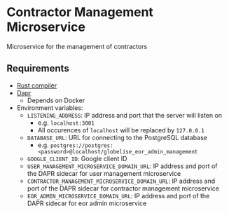 # Contractor Management Microservice

Microservice for the management of contractors

## Requirements

- [Rust compiler](https://www.rust-lang.org/tools/install)
- [Dapr](https://docs.dapr.io/getting-started/)
  - Depends on Docker
- Environment variables:
  - `LISTENING_ADDRESS`: IP address and port that the server will listen on
    - e.g. `localhost:3001`
    - All occurences of `localhost` will be replaced by `127.0.0.1`
  - `DATABASE_URL`: URL for connecting to the PostgreSQL database
    - e.g. `postgres://postgres:<password>@localhost/globelise_eor_admin_management`
  - `GOOGLE_CLIENT_ID`: Google client ID
  - `USER_MANAGEMENT_MICROSERVICE_DOMAIN_URL`: IP address and port of the DAPR sidecar for user management microservice
  - `CONTRACTOR_MANAGEMENT_MICROSERVICE_DOMAIN_URL`: IP address and port of the DAPR sidecar for contractor management microservice
  - `EOR_ADMIN_MICROSERVICE_DOMAIN_URL`: IP address and port of the DAPR sidecar for eor admin microservice
